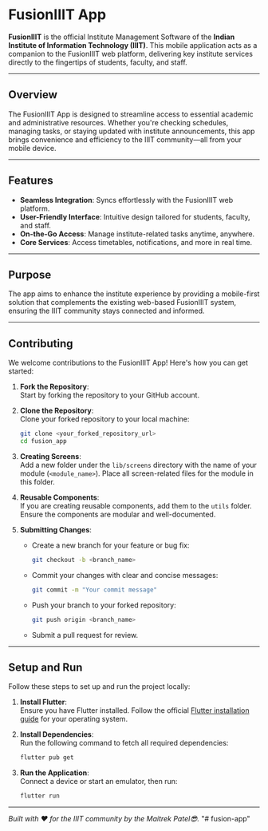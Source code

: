 # FusionIIIT App

**FusionIIIT** is the official Institute Management Software of the **Indian Institute of Information Technology (IIIT)**. This mobile application acts as a companion to the FusionIIIT web platform, delivering key institute services directly to the fingertips of students, faculty, and staff.

---

## Overview

The FusionIIIT App is designed to streamline access to essential academic and administrative resources. Whether you're checking schedules, managing tasks, or staying updated with institute announcements, this app brings convenience and efficiency to the IIIT community—all from your mobile device.

---

## Features

- **Seamless Integration**: Syncs effortlessly with the FusionIIIT web platform.
- **User-Friendly Interface**: Intuitive design tailored for students, faculty, and staff.
- **On-the-Go Access**: Manage institute-related tasks anytime, anywhere.
- **Core Services**: Access timetables, notifications, and more in real time.

---

## Purpose

The app aims to enhance the institute experience by providing a mobile-first solution that complements the existing web-based FusionIIIT system, ensuring the IIIT community stays connected and informed.

---

## Contributing

We welcome contributions to the FusionIIIT App! Here's how you can get started:

1. **Fork the Repository**:  
   Start by forking the repository to your GitHub account.

2. **Clone the Repository**:  
   Clone your forked repository to your local machine:  

   ```bash
   git clone <your_forked_repository_url>
   cd fusion_app
   ```

3. **Creating Screens**:  
   Add a new folder under the `lib/screens` directory with the name of your module (`<module_name>`). Place all screen-related files for the module in this folder.

4. **Reusable Components**:  
   If you are creating reusable components, add them to the `utils` folder. Ensure the components are modular and well-documented.

5. **Submitting Changes**:  
   - Create a new branch for your feature or bug fix:  

     ```bash
     git checkout -b <branch_name>
     ```

   - Commit your changes with clear and concise messages:  

     ```bash
     git commit -m "Your commit message"
     ```

   - Push your branch to your forked repository:  

     ```bash
     git push origin <branch_name>
     ```

   - Submit a pull request for review.

---

## Setup and Run

Follow these steps to set up and run the project locally:

1. **Install Flutter**:  
   Ensure you have Flutter installed. Follow the official [Flutter installation guide](https://flutter.dev/docs/get-started/install) for your operating system.

2. **Install Dependencies**:  
   Run the following command to fetch all required dependencies:  

   ```bash
   flutter pub get
   ```

3. **Run the Application**:  
   Connect a device or start an emulator, then run:  

   ```bash
   flutter run
   ```

---

*Built with ❤️ for the IIIT community by the Maitrek Patel😎.*
"# fusion-app" 
